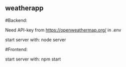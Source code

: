﻿## weatherapp
 
#Backend:

Need API-key from https://openweathermap.org/ in .env

start server with: node server

#Frontend: 

start server with: npm start
